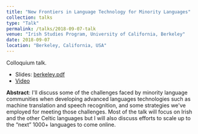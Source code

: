 ```yaml
---
title: "New Frontiers in Language Technology for Minority Languages"
collection: talks
type: "Talk"
permalink: /talks/2018-09-07-talk
venue: "Irish Studies Program, University of California, Berkeley"
date: 2018-09-07
location: "Berkeley, California, USA"
---
```


Colloquium talk.

* Slides: [berkeley.pdf](/files/berkeley.pdf)
* [Video](https://www.youtube.com/watch?v=iH0l46SuXrc)

**Abstract**: I'll discuss some of the challenges faced by minority language communities when developing advanced languages technologies such as machine translation and speech recognition, and some strategies we've employed for meeting those challenges. Most of the talk will focus on Irish and the other Celtic languages but I will also discuss efforts to scale up to the “next” 1000+ languages to come online.
